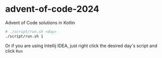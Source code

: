 # advent-of-code-2024

Advent of Code solutions in Kotlin

```bash
# ./script/run.sh <day>
./script/run.sh 1
```

Or if you are using Intellij IDEA, just right click the desired day's script and click `Run`